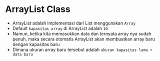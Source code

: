 # ArrayList Class

- ArrayList adalah implementasi dari List menggunakan `Array`
- Default `kapasitas array` di ArrayList adalah `10`
- Namun, ketika kita memasukkan data dan ternyata array nya sudah penuh, maka secara otomatis ArrayList akan membuatkan array baru dengan kapasitas baru
- Dimana ukuran array baru tersebut adalah `ukuran kapasitas lama + data baru`
